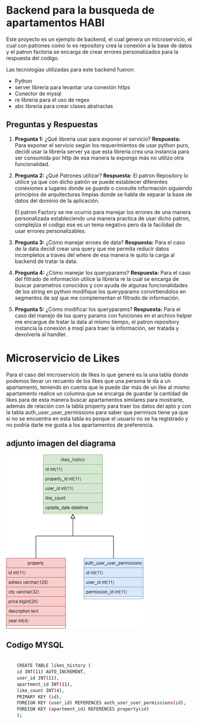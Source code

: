 # Backend para la busqueda de apartamentos HABI

Este proyecto es un ejemplo de backend, el cual genera un microservicio, el cual con patrones como lo es repository crea la conexión a la base de datos y el patron factoria se encarga de crear errores personalizados para la respuesta del codigo.

Las tecnologías utilizadas para este backend fueron:

- Python
- server libreria para levantar una conexión https
- Conector de mysql
- re libreria para el uso de regex
- abc libreria para crear clases abstractas

## Preguntas y Respuestas

1. **Pregunta 1:** ¿Qué libreria usar para exponer el servicio?
    **Respuesta:** Para exponer el servicio según los requerimientos de usar python puro, decidí usar la librería server ya que esta librería crea una instancia para ser consumida por http de esa manera la expongo más no utilizo otra funcionalidad.

2. **Pregunta 2:** ¿Qué Patrones utilizar?
    **Respuesta:** El patron Repository lo utilice ya que con dicho patrón se puede establecer diferentes conexiones a lugares donde se guarde o consulte información siguiendo principios de arquitecturas limpias donde se habla de separar la base de datos del dominio de la aplicación.

    El patron Factory se me ocurrio para manejar los errores de una manera personalizada estableciendo una manera practica de usar dicho patron, complejiza el codigo ese es un tema negativo pero da la facilidad de usar errores personalizables.

3. **Pregunta 3:** ¿Cómo manejar erroes de data?
    **Respuesta:** Para el caso de la data decidí crear una query que me permita reducir datos incompletos a traves del where de esa manera le quito la carga al backend de tratar la data.

4. **Pregunta 4:** ¿Cómo manejar los queryparams?
    **Respuesta:** Para el caso del filtrado de información utilice la librería re la cual se encarga de buscar parametros conocidos y con ayuda de algunas funcionalidades de los string en python modifique los queryparams convirtiendolos en segmentos de sql que me complementan el filtrado de información.

5. **Pregunta 5:** ¿Cómo modificar los queryparams?
    **Respuesta:** Para el caso del manejo de los query params con funciones en el archivo helper me encargue de tratar la data  al mismo tiempo, el patron repository instancia la conexión a msql para traer la información, ser tratada y devolverla al handler.


# Microservicio de Likes

Para el caso del microservicio de likes lo que generé es la una tabla donde podemos llevar un recuento de los likes que una persona le da a un apartamento, teniendo en cuenta que le puede dar más de un like al mismo apartamento realice un columna que se encarga de guardar la cantidad de likes para de esta manera buscar apartamentos similares para mostrarle, además de relación con la tabla property para traer los datos del apto y con la tabla auth_user_user_permissions para saber que permisos tiene ya que si no se encuentra en esta tabla es porque el usuario no se ha registrado y no podría darle me gusta a los apartamentos de preferencia.

## adjunto imagen del diagrama

![habi_likes](microservice_like/habi_likes.jpg)

## Codigo MYSQL

```bash

    CREATE TABLE likes_history (
    id INT(11) AUTO_INCREMENT,
    user_id INT(11),
    apartment_id INT(11),
    like_count INT(4),
    PRIMARY KEY (id),
    FOREIGN KEY (user_id) REFERENCES auth_user_user_permissions(id),
    FOREIGN KEY (apartment_id) REFERENCES property(id)
    );

```